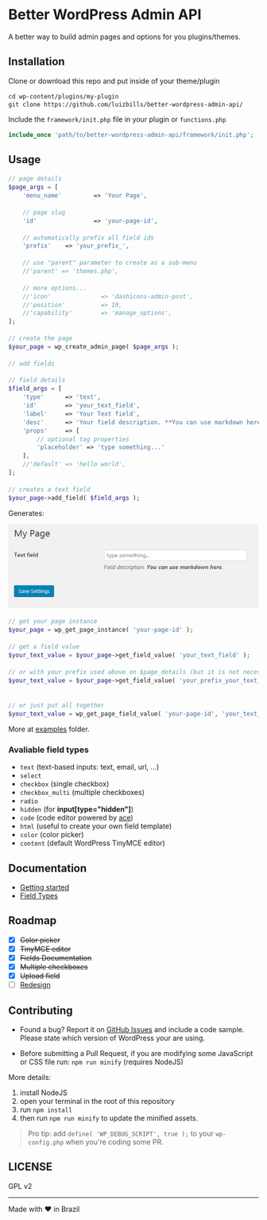 # Better WordPress Admin API

A better way to build admin pages and options for you plugins/themes.

## Installation

Clone or download this repo and put inside of your theme/plugin
```
cd wp-content/plugins/my-plugin
git clone https://github.com/luizbills/better-wordpress-admin-api/
```

Include the `framework/init.php` file in your plugin or `functions.php`
```php
include_once 'path/to/better-wordpress-admin-api/framework/init.php';
```

## Usage

```php
// page details
$page_args = [
    'menu_name'         => 'Your Page',

    // page slug
    'id'                => 'your-page-id',

    // automatically prefix all field ids
    'prefix'    => 'your_prefix_',

    // use "parent" parameter to create as a sub-menu
    //'parent' => 'themes.php',

    // more options...
    //'icon'              => 'dashicons-admin-post',
    //'position'          => 10,
    //'capability'        => 'manage_options',
];

// create the page
$your_page = wp_create_admin_page( $page_args );

// add fields

// field details
$field_args = [
    'type'      => 'text',
    'id'        => 'your_text_field',
    'label'     => 'Your Text field',
    'desc'      => 'Your field description. **You can use markdown here**.',
    'props'     => [
        // optional tag properties
        'placeholder' => 'type something...'
    ],
    //'default' => 'hello world',
];

// creates a text field
$your_page->add_field( $field_args );
```

Generates:

![basic usage example page](docs/assets/page-usage-example.png)

```php
// get your page instance
$your_page = wp_get_page_instance( 'your-page-id' );

// get a field value
$your_text_value = $your_page->get_field_value( 'your_text_field' );

// or with your prefix used above on $page_details (but it is not necessary)
$your_text_value = $your_page->get_field_value( 'your_prefix_your_text_field' );


// or just put all together
$your_text_value = wp_get_page_field_value( 'your-page-id', 'your_text_field' );
```

More at [examples](/examples) folder.

### Avaliable field types

- `text` (text-based inputs: text, email, url, ...)
- `select`
- `checkbox` (single checkbox)
- `checkbox_multi` (multiple checkboxes)
- `radio`
- `hidden` (for **input[type="hidden"]**)
- `code` (code editor powered by [ace](https://ace.c9.io/))
- `html` (useful to create your own field template)
- `color` (color picker)
- `content` (default WordPress TinyMCE editor)

## Documentation

- [Getting started](docs/getting-started.md)
- [Field Types](docs/field-types.md)

## Roadmap

- [x] ~~Color picker~~
- [x] ~~TinyMCE editor~~
- [x] ~~Fields Documentation~~
- [x] ~~Multiple checkboxes~~
- [x] ~~Upload field~~
- [ ] [Redesign](https://github.com/luizbills/better-wordpress-admin-api/issues/10)

## Contributing

- Found a bug? Report it on [GitHub Issues](https://github.com/luizbills/better-wordpress-admin-api/issues) and include a code sample. Please state which version of WordPress your are using.

- Before submitting a Pull Request, if you are modifying some JavaScript or CSS file run: `npm run minify` (requires NodeJS)

More details:
1. install NodeJS
1. open your terminal in the root of this repository
1. run `npm install`
1. then run `npm run minify` to update the minified assets.

> Pro tip: add `define( 'WP_DEBUG_SCRIPT', true );` to your `wp-config.php` when you're coding some PR.

## LICENSE

GPL v2

---

Made with ❤ in Brazil
